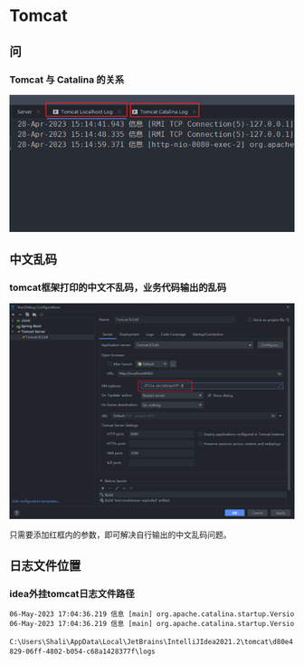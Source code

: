 # Tomcat


## 问

### Tomcat 与 Catalina 的关系

![image-20230428151754121](/images/image-20230428151754121.png)

## 中文乱码

### tomcat框架打印的中文不乱码，业务代码输出的乱码

![image-20230506165507912](/images/image-20230506165507912.png)

只需要添加红框内的参数，即可解决自行输出的中文乱码问题。

## 日志文件位置

### idea外挂tomcat日志文件路径

```xml
06-May-2023 17:04:36.219 信息 [main] org.apache.catalina.startup.VersionLoggerListener.log CATALINA_BASE:     C:\Users\Shali\AppData\Local\JetBrains\IntelliJIdea2021.2\tomcat\d80e4829-06ff-4802-b054-c68a1428377f
06-May-2023 17:04:36.219 信息 [main] org.apache.catalina.startup.VersionLoggerListener.log CATALINA_HOME:     C:\Users\Shali\Downloads\apache-tomcat-8.5.64
```

`C:\Users\Shali\AppData\Local\JetBrains\IntelliJIdea2021.2\tomcat\d80e4829-06ff-4802-b054-c68a1428377f\logs`

